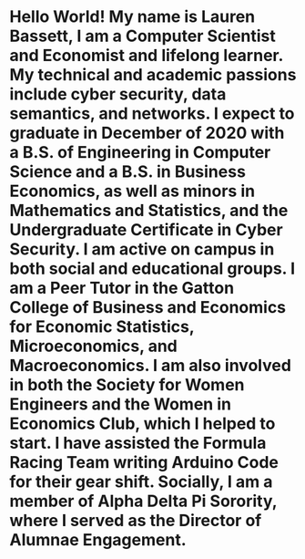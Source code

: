 # Hello World! My name is Lauren Bassett, I am a Computer Scientist and Economist and lifelong learner. My technical and academic passions include cyber security, data semantics, and networks. I expect to graduate in December of 2020 with a B.S. of Engineering in Computer Science and a B.S. in Business Economics, as well as minors in Mathematics and Statistics, and the Undergraduate Certificate in Cyber Security. I am active on campus in both social and educational groups. I am a Peer Tutor in the Gatton College of Business and Economics for Economic Statistics, Microeconomics, and Macroeconomics. I am also involved in both the Society for Women Engineers and the Women in Economics Club, which I helped to start. I have assisted the Formula Racing Team writing Arduino Code for their gear shift. Socially, I am a member of Alpha Delta Pi Sorority, where I served as the Director of Alumnae Engagement. 
